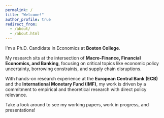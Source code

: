 ```yaml
---
permalink: /
title: "Welcome!"
author_profile: true
redirect_from: 
  - /about/
  - /about.html
---
```

I'm a Ph.D. Candidate in Economics at **Boston College**.

My research sits at the intersection of **Macro-Finance, Financial Economics, and Banking**, focusing on critical topics like economic policy uncertainty, borrowing constraints, and supply chain disruptions.

With hands-on research experience at the **European Central Bank (ECB)** and the **International Monetary Fund (IMF)**, my work is driven by a commitment to empirical and theoretical research with direct policy relevance.

Take a look around to see my working papers, work in progress, and presentations!
